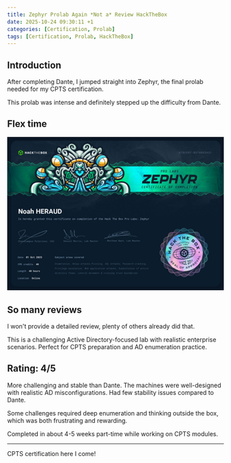 ```yaml
---
title: Zephyr Prolab Again *Not a* Review HackTheBox
date: 2025-10-24 09:30:11 +1
categories: [Certification, Prolab]
tags: [Certification, Prolab, HackTheBox]
---
```


## Introduction

After completing Dante, I jumped straight into Zephyr, the final prolab needed for my CPTS certification.

This prolab was intense and definitely stepped up the difficulty from Dante.

## Flex time   
![Zephyr Certificate](https://raw.githubusercontent.com/WinDyAlphA/miscDownloads/refs/heads/main/Zephyr.jpg)

## So many reviews

I won't provide a detailed review, plenty of others already did that.

This is a challenging Active Directory-focused lab with realistic enterprise scenarios. Perfect for CPTS preparation and AD enumeration practice.

## Rating: 4/5

More challenging and stable than Dante. The machines were well-designed with realistic AD misconfigurations. Had few stability issues compared to Dante.

Some challenges required deep enumeration and thinking outside the box, which was both frustrating and rewarding.

Completed in about 4-5 weeks part-time while working on CPTS modules.

---  

CPTS certification here I come!

